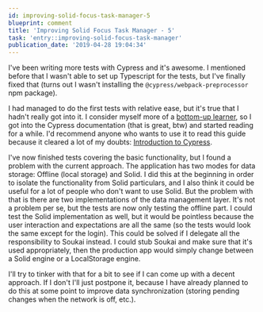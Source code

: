 ```yaml
---
id: improving-solid-focus-task-manager-5
blueprint: comment
title: 'Improving Solid Focus Task Manager - 5'
task: 'entry::improving-solid-focus-task-manager'
publication_date: '2019-04-28 19:04:34'
---
```


I've been writing more tests with Cypress and it's awesome. I mentioned before that I wasn't able to set up Typescript for the tests, but I've finally fixed that (turns out I wasn't installing the `@cypress/webpack-preprocessor` npm package).

I had managed to do the first tests with relative ease, but it's true that I hadn't really got into it. I consider myself more of a [bottom-up learner](https://www.quora.com/What-is-bottom-up-learning), so I got into the Cypress documentation (that is great, btw) and started reading for a while. I'd recommend anyone who wants to use it to read this guide because it cleared a lot of my doubts: [Introduction to Cypress](https://docs.cypress.io/guides/core-concepts/introduction-to-cypress.html).

I've now finished tests covering the basic functionality, but I found a problem with the current approach. The application has two modes for data storage: Offline (local storage) and Solid. I did this at the beginning in order to isolate the functionality from Solid particulars, and I also think it could be useful for a lot of people who don't want to use Solid. But the problem with that is there are two implementations of the data management layer. It's not a problem per se, but the tests are now only testing the offline part. I could test the Solid implementation as well, but it would be pointless because the user interaction and expectations are all the same (so the tests would look the same except for the login). This could be solved if I delegate all the responsibility to Soukai instead. I could stub Soukai and make sure that it's used appropriately, then the production app would simply change between a Solid engine or a LocalStorage engine.

I'll try to tinker with that for a bit to see if I can come up with a decent approach. If I don't I'll just postpone it, because I have already planned to do this at some point to improve data synchronization (storing pending changes when the network is off, etc.).
